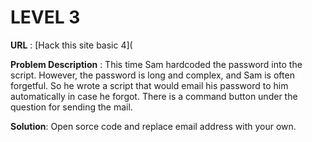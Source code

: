 #   LEVEL 3 #

**URL** : [Hack this site basic 4](

**Problem Description** :
This time Sam hardcoded the password into the script. However, the password is long and complex, and Sam is often forgetful. So he wrote a script that would email his password to him automatically in case he forgot. There is a command button under the question for sending the mail.

**Solution**:
Open sorce code and replace email address with your own.
